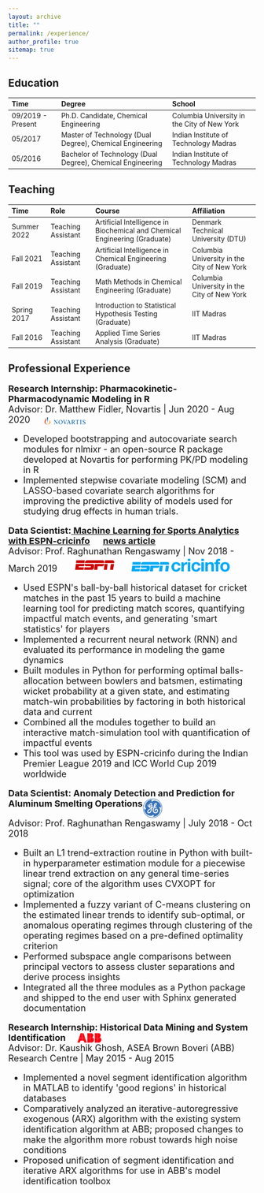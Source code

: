 ```yaml
---
layout: archive
title: ""
permalink: /experience/
author_profile: true
sitemap: true
---
```



## Education

|Time|Degree|School|
|:-|:-|:-|
|09/2019 - Present | Ph.D. Candidate, Chemical Engineering | Columbia University in the City of New York
|05/2017|Master of Technology (Dual Degree), Chemical Engineering | Indian Institute of Technology Madras
|05/2016|Bachelor of Technology (Dual Degree), Chemical Engineering |Indian Institute of Technology Madras

## Teaching

|Time|Role|Course|Affiliation|
|:-|:-|:-|:-|
|Summer 2022|Teaching Assistant|Artificial Intelligence in Biochemical and Chemical Engineering (Graduate)|Denmark Technical University (DTU)|
|Fall 2021|Teaching Assistant|Artificial Intelligence in Chemical Engineering (Graduate)|Columbia University in the City of New York|
|Fall 2019|Teaching Assistant|Math Methods in Chemical Engineering (Graduate)|Columbia University in the City of New York|
|Spring 2017|Teaching Assistant| Introduction to Statistical Hypothesis Testing (Graduate)| IIT Madras|
|Fall 2016|Teaching Assistant|Applied Time Series Analysis (Graduate)|IIT Madras|

<!-- ## Professional Service

|Time|Role|Organization|
|:-|:-|:-|
|2020 - Present|Reviewer|Journal of Computers and Chemical Engineering|
|2020 - Present|Reviewer|AIChE Journal|
|02/2020 - Present|Reviewer|Journal of Computers and Chemical Engineering|
 -->

<!-- ## Technical Strengths

|Category|Skills|
|:-|:-|
|Language           |Python, R, MATLAB, SQL, HTML, and LaTeX|
|Simulation         |SimuLink and Aspen HYSYS|
 -->
## Professional Experience

<!-- <font size="3"><b>Modeling Enhanced Enzyme Diffusion in the Presence of Substrates</b><br>
Advisor: Prof. Kyle Bishop | Sep 2019 - Nov 2019  
<ul>
<li>Modeled enhanced enzyme diffusion using a Bayesian data analysis framework in Python; used enzyme trajectories data obtained from single molecule imaging techniques for tracking enzyme movements </li>
<li> Evaluated possibility of anisotropic diffusion through a statistical hypothesis test using F-test on displacements </li>
<li>Proposed Markov-Chain Monte Carlo (MCMC) simulations combined with k-means clustering for modeling diffusion for the different enzyme oligomerization forms; obtained probabilistic distributions capturing uncertainty in the estimates </li>
<li> Demonstrated significant variations in diffusion coefficients across the possible oligomerization states of the enzyme </li>
</ul>
</font> -->

<font size="4"> <b>Research Internship: Pharmacokinetic-Pharmacodynamic Modeling in R</b><br>
Advisor: Dr. Matthew Fidler, Novartis | Jun 2020 - Aug 2020 &emsp;  <img style='vertical-align:bottom; display:inline;' src='../files/novartis.png' width="85">
<ul>
<li> Developed bootstrapping and autocovariate search modules for nlmixr - an open-source R package developed at Novartis for performing PK/PD modeling in R</li>
<li> Implemented stepwise covariate modeling (SCM) and LASSO-based covariate search algorithms for improving the predictive ability of models used for studying drug effects in human trials. </li>
</ul>
</font>

<font size="4"><b>Data Scientist:<a href='https://www.espncricinfo.com/story/_/id/26312451/launching-superstats,-new-language-cricket-analysis'> Machine Learning for Sports Analytics with ESPN-cricinfo</a> &emsp; <a href='https://www.espncricinfo.com/story/_/id/26312451/launching-superstats,-new-language-cricket-analysis'> news article</a> </b> <br>
Advisor: Prof. Raghunathan Rengaswamy | Nov 2018 - March 2019 &emsp;  <img style='vertical-align:bottom; display:inline;' src='../files/espn.png' width="95"> &emsp;  <img style='vertical-align:center; display:inline;' src='../files/espncricinfo.png' width="200"> 
<ul>
<li> Used ESPN's ball-by-ball historical dataset for cricket matches in the past 15 years to build a machine learning tool for predicting match scores, quantifying impactful match events, and generating 'smart statistics' for players </li>
<li> Implemented a recurrent neural network (RNN) and evaluated its performance in modeling the game dynamics </li>
<li> Built modules in Python for performing optimal balls-allocation between bowlers and batsmen, estimating wicket probability at a given state, and estimating match-win probabilities by factoring in both historical data and current </li>
<li> Combined all the modules together to build an interactive match-simulation tool with quantification of impactful events </li>
<li> This tool was used by ESPN-cricinfo during the Indian Premier League 2019 and ICC World Cup 2019 worldwide </li>
</ul>
</font>

<font size="4"><b>Data Scientist: Anomaly Detection and Prediction for Aluminum Smelting Operations</b><img style='vertical-align:top; display:inline;' src='../files/ge.png' width="40"> &emsp;<br>
Advisor: Prof. Raghunathan Rengaswamy | July 2018 - Oct 2018  
<ul>
<li> Built an L1 trend-extraction routine in Python with built-in hyperparameter estimation module for a piecewise linear trend extraction on any general time-series signal; core of the algorithm uses CVXOPT for optimization </li>
<li> Implemented a fuzzy variant of C-means clustering on the estimated linear trends to identify sub-optimal, or anomalous operating regimes through clustering of the operating regimes based on a pre-defined optimality criterion </li>
<li> Performed subspace angle comparisons between principal vectors to assess cluster separations and derive process insights </li>
<li> Integrated all the three modules as a Python package and shipped to the end user with Sphinx generated documentation </li>
</ul>
</font>

<!-- <font size="3"><b>Optimal Filtering using PCA based Dynamic Models</b><br>
Advisor: Prof. Arun Tangirala and Prof. Shankar Narasimhan | June 2016 - May 2017
<ul>
<li> Studied and implemented a novel identification technique called dynamic iterative principal component analysis (DIPCA) in MATLAB that takes in process data and estimates model order, parameters, and measurement error variances </li>
<li> Proposed a layered optimal data reconciliation and model validation approach based on an errors-in-variables Kalman-filter to handle dynamic input-output variables that the principal component analysis (PCA) framework is unable to handle </li>
<li> Demonstrated efficacy of this approach on a physical 'two-tank liquid level' case study in obtaining noise-free variable estimates and performing a selective model validation similar to residual analysis in classical system identification </li>
</ul>
</font> -->

<font size="4"> <b>Research Internship: Historical Data Mining and System Identification</b>&emsp;  <img style='vertical-align:bottom; display:inline;' src='../files/abb.png' width="50"><br>
Advisor: Dr. Kaushik Ghosh, ASEA Brown Boveri (ABB) Research Centre | May 2015 - Aug 2015 
<ul>
<li> Implemented a novel segment identification algorithm in MATLAB to identify 'good regions' in historical databases </li>
<li> Comparatively analyzed an iterative-autoregressive exogenous (ARX) algorithm with the existing system identification algorithm at ABB; proposed changes to make the algorithm more robust towards high noise conditions </li>
<li> Proposed unification of segment identification and iterative ARX algorithms for use in ABB's model identification toolbox </li>
</ul>
</font>

<!-- <font size="3"> <b>SARIMA modeling and Speech Data Analysis using Spectrogram</b><br>
Advisor: Prof. Arun Tangirala | July 2015 - Dec 2015
<ul>
<li> Modeled monthly measles cases reported in New York City for the last 44 years using R as a Seasonal ARIMA model </li>
<li> Implemented spectrogram approach in R to separate noise from an overlapping amplitude and frequency modulated signal </li>
</ul>
</font>
 -->
